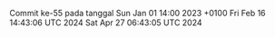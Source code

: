 Commit ke-55 pada tanggal Sun Jan 01 14:00 2023 +0100
Fri Feb 16 14:43:06 UTC 2024
Sat Apr 27 06:43:05 UTC 2024
